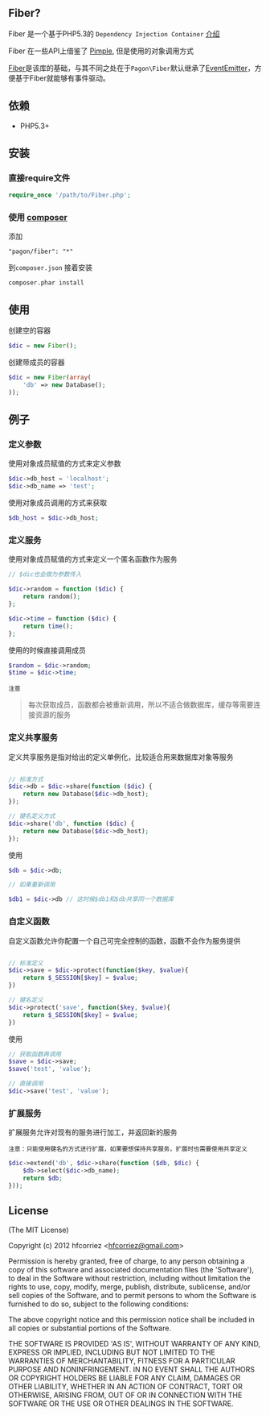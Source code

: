 
## Fiber?

Fiber 是一个基于PHP5.3的 `Dependency Injection Container` [介绍](http://www.potstuck.com/2009/01/08/php-dependency-injection/)

Fiber 在一些API上借鉴了 [Pimple](https://github.com/fabpot/Pimple), 但是使用的对象调用方式

[Fiber](https://github.com/hfcorriez/fiber)是该库的基础，与其不同之处在于`Pagon\Fiber`默认继承了[EventEmitter](https://github.com/hfcorriez/php-eventemitter)，方便基于Fiber就能够有事件驱动。

## 依赖

- PHP5.3+

## 安装

### 直接require文件

```php
require_once '/path/to/Fiber.php';
```

### 使用 [composer](http://getcomposer.org)

添加

```
"pagon/fiber": "*"
```

到`composer.json`
接着安装

```
composer.phar install
```


## 使用

创建空的容器

```php
$dic = new Fiber();
```

创建带成员的容器

```php
$dic = new Fiber(array(
    'db' => new Database();
));
```

## 例子

### 定义参数

使用对象成员赋值的方式来定义参数

```php
$dic->db_host = 'localhost';
$dic->db_name => 'test';
```

使用对象成员调用的方式来获取

```php
$db_host = $dic->db_host;
```

### 定义服务

使用对象成员赋值的方式来定义一个匿名函数作为服务

```php
// $dic也会做为参数传入

$dic->random = function ($dic) {
    return random();
};

$dic->time = function ($dic) {
    return time();
};
```

使用的时候直接调用成员

```php
$random = $dic->random;
$time = $dic->time;
```

`注意`

> 每次获取成员，函数都会被重新调用，所以不适合做数据库，缓存等需要连接资源的服务

### 定义共享服务

定义共享服务是指对给出的定义单例化，比较适合用来数据库对象等服务

```php

// 标准方式
$dic->db = $dic->share(function ($dic) {
    return new Database($dic->db_host);
});

// 键名定义方式
$dic->share('db', function ($dic) {
    return new Database($dic->db_host);
});
```

使用

```php
$db = $dic->db;

// 如果重新调用

$db1 = $dic->db // 这时候$db1和$db共享同一个数据库
```

### 自定义函数

自定义函数允许你配置一个自己可完全控制的函数，函数不会作为服务提供

```php

// 标准定义
$dic->save = $dic->protect(function($key, $value){
    return $_SESSION[$key] = $value;
})

// 键名定义
$dic->protect('save', function($key, $value){
    return $_SESSION[$key] = $value;
})
```

使用

```php
// 获取函数再调用
$save = $dic->save;
$save('test', 'value');

// 直接调用
$dic->save('test', 'value');
```

### 扩展服务

扩展服务允许对现有的服务进行加工，并返回新的服务

`注意：只能使用键名的方式进行扩展，如果要想保持共享服务，扩展时也需要使用共享定义`

```php
$dic->extend('db', $dic->share(function ($db, $dic) {
    $db->select($dic->db_name);
    return $db;
}));
```

## License

(The MIT License)

Copyright (c) 2012 hfcorriez &lt;hfcorriez@gmail.com&gt;

Permission is hereby granted, free of charge, to any person obtaining
a copy of this software and associated documentation files (the
'Software'), to deal in the Software without restriction, including
without limitation the rights to use, copy, modify, merge, publish,
distribute, sublicense, and/or sell copies of the Software, and to
permit persons to whom the Software is furnished to do so, subject to
the following conditions:

The above copyright notice and this permission notice shall be
included in all copies or substantial portions of the Software.

THE SOFTWARE IS PROVIDED 'AS IS', WITHOUT WARRANTY OF ANY KIND,
EXPRESS OR IMPLIED, INCLUDING BUT NOT LIMITED TO THE WARRANTIES OF
MERCHANTABILITY, FITNESS FOR A PARTICULAR PURPOSE AND NONINFRINGEMENT.
IN NO EVENT SHALL THE AUTHORS OR COPYRIGHT HOLDERS BE LIABLE FOR ANY
CLAIM, DAMAGES OR OTHER LIABILITY, WHETHER IN AN ACTION OF CONTRACT,
TORT OR OTHERWISE, ARISING FROM, OUT OF OR IN CONNECTION WITH THE
SOFTWARE OR THE USE OR OTHER DEALINGS IN THE SOFTWARE.